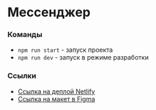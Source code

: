 # Мессенджер

### Команды

- `npm run start` - запуск проекта
- `npm run dev` - запуск в режиме разработки

### Ссылки

- [Ссылка на деплой Netlify]()
- [Ссылка на макет в Figma](https://www.figma.com/file/MtDSkLmt537XHz1IpgqQwD/Chat_external_link-(Copy)?node-id=1%3A2&t=FPJgun2HIBm94HUo-1)